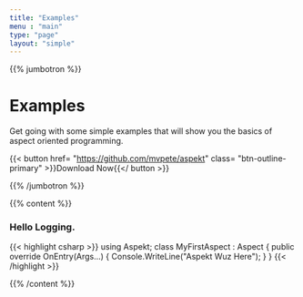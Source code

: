 ```yaml
---
title: "Examples"
menu : "main"
type: "page"
layout: "simple"
---
```


{{% jumbotron %}}

# Examples
Get going with some simple examples that will show you the basics of aspect oriented programming.

{{< button href= "https://github.com/mvpete/aspekt" class= "btn-outline-primary" >}}Download Now{{</ button >}}

{{% /jumbotron %}}

{{% content %}}

###  Hello Logging.

{{< highlight csharp >}}
using Aspekt;
class MyFirstAspect : Aspect
{
    public override OnEntry(Args...)
    {
        Console.WriteLine("Aspekt Wuz Here");
    }
} 
{{< /highlight >}}

{{% /content %}}
